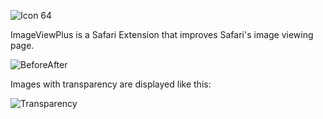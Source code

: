 ![Icon 64](http://github.com/InScopeApps/ImageViewPlus/raw/master/ImageViewPlus.safariextension/Icon-64.png)

ImageViewPlus is a Safari Extension that improves Safari's image viewing page.

![BeforeAfter](http://github.com/InScopeApps/ImageViewPlus/raw/master/Screenshots/BeforeAfter.png)

Images with transparency are displayed like this:

![Transparency](http://github.com/InScopeApps/ImageViewPlus/raw/master/Screenshots/Transparency.png)
